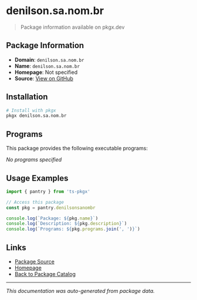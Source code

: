 # denilson.sa.nom.br

> Package information available on pkgx.dev

## Package Information

- **Domain**: `denilson.sa.nom.br`
- **Name**: `denilson.sa.nom.br`
- **Homepage**: Not specified
- **Source**: [View on GitHub](https://github.com/pkgxdev/pantry/tree/main/projects/denilson.sa.nom.br/package.yml)

## Installation

```bash
# Install with pkgx
pkgx denilson.sa.nom.br
```

## Programs

This package provides the following executable programs:

*No programs specified*

## Usage Examples

```typescript
import { pantry } from 'ts-pkgx'

// Access this package
const pkg = pantry.denilsonsanombr

console.log(`Package: ${pkg.name}`)
console.log(`Description: ${pkg.description}`)
console.log(`Programs: ${pkg.programs.join(', ')}`)
```

## Links

- [Package Source](https://github.com/pkgxdev/pantry/tree/main/projects/denilson.sa.nom.br/package.yml)
- [Homepage](#)
- [Back to Package Catalog](../package-catalog.md)

---

*This documentation was auto-generated from package data.*
